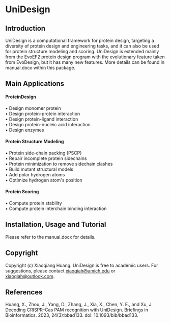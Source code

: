 # UniDesign

## Introduction
UniDesign is a computational framework for protein design, targeting a diversity of protein design and engineering tasks, and it can also be used for protein structure modeling and scoring. UniDesign is extended mainly from the EvoEF2 protein design program with the evolutionary feature taken from EvoDesign, but it has many new features. More details can be found in manual.docx within this package.

## Main Applications

#### ProteinDesign

• Design monomer protein <br>
• Design protein-protein interaction <br>
• Design protein-ligand interaction <br>
• Design protein-nucleic acid interaction <br>
• Design enzymes <br>

#### Protein Structure Modeling

• Protein side-chain packing (PSCP) <br>
• Repair incomplete protein sidechains <br>
• Protein minimization to remove sidechain clashes <br>
• Build mutant structural models <br>
• Add polar hydrogen atoms <br>
• Optimize hydrogen atom's position <br>

#### Protein Scoring

• Compute protein stability <br>
• Compute protein interchain binding interaction <br>


## Installation, Usage and Tutorial
Please refer to the manual.docx for details.

## Copyright
Copyright (c) Xiaoqiang Huang. UniDesign is free to academic users. For suggestions, please contact xiaoqiah@umich.edu or xiaoqiah@outlook.com.

## References
Huang, X., Zhou, J., Yang, D., Zhang, J., Xia, X., Chen, Y. E., and Xu, J. Decoding CRISPR–Cas PAM recognition with UniDesign. Briefings in Bioinformatics. 2023, 24(3):bbad133. doi: 10.1093/bib/bbad133.
